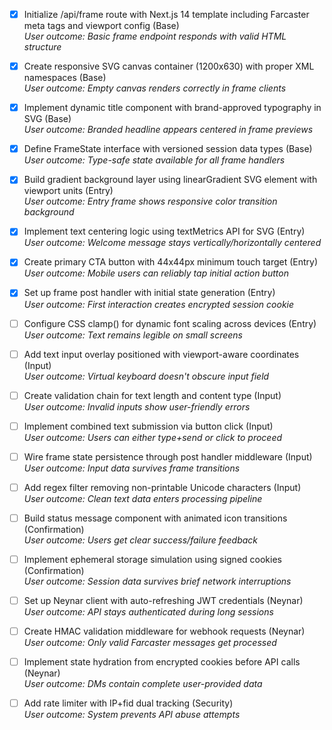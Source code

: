 - [x] Initialize /api/frame route with Next.js 14 template including Farcaster meta tags and viewport config (Base)  
*User outcome: Basic frame endpoint responds with valid HTML structure*

- [x] Create responsive SVG canvas container (1200x630) with proper XML namespaces (Base)  
*User outcome: Empty canvas renders correctly in frame clients*

- [x] Implement dynamic title component with brand-approved typography in SVG (Base)  
*User outcome: Branded headline appears centered in frame previews*

- [x] Define FrameState interface with versioned session data types (Base)  
*User outcome: Type-safe state available for all frame handlers*

- [x] Build gradient background layer using linearGradient SVG element with viewport units (Entry)  
*User outcome: Entry frame shows responsive color transition background*

- [x] Implement text centering logic using textMetrics API for SVG (Entry)  
*User outcome: Welcome message stays vertically/horizontally centered*

- [x] Create primary CTA button with 44x44px minimum touch target (Entry)  
*User outcome: Mobile users can reliably tap initial action button*

- [x] Set up frame post handler with initial state generation (Entry)  
*User outcome: First interaction creates encrypted session cookie*

- [ ] Configure CSS clamp() for dynamic font scaling across devices (Entry)  
*User outcome: Text remains legible on small screens*

- [ ] Add text input overlay positioned with viewport-aware coordinates (Input)  
*User outcome: Virtual keyboard doesn't obscure input field*

- [ ] Create validation chain for text length and content type (Input)  
*User outcome: Invalid inputs show user-friendly errors*

- [ ] Implement combined text submission via button click (Input)  
*User outcome: Users can either type+send or click to proceed*

- [ ] Wire frame state persistence through post handler middleware (Input)  
*User outcome: Input data survives frame transitions*

- [ ] Add regex filter removing non-printable Unicode characters (Input)  
*User outcome: Clean text data enters processing pipeline*

- [ ] Build status message component with animated icon transitions (Confirmation)  
*User outcome: Users get clear success/failure feedback*

- [ ] Implement ephemeral storage simulation using signed cookies (Confirmation)  
*User outcome: Session data survives brief network interruptions*

- [ ] Set up Neynar client with auto-refreshing JWT credentials (Neynar)  
*User outcome: API stays authenticated during long sessions*

- [ ] Create HMAC validation middleware for webhook requests (Neynar)  
*User outcome: Only valid Farcaster messages get processed*

- [ ] Implement state hydration from encrypted cookies before API calls (Neynar)  
*User outcome: DMs contain complete user-provided data*

- [ ] Add rate limiter with IP+fid dual tracking (Security)  
*User outcome: System prevents API abuse attempts*
